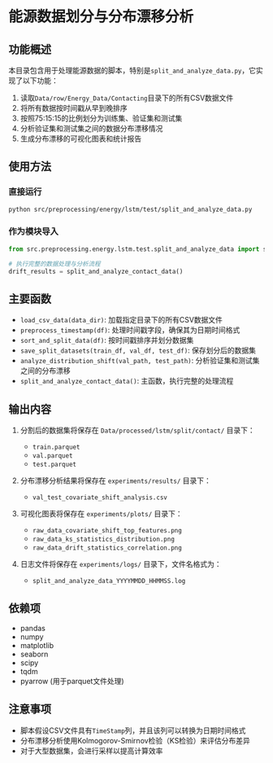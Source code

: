 # 能源数据划分与分布漂移分析

## 功能概述

本目录包含用于处理能源数据的脚本，特别是`split_and_analyze_data.py`，它实现了以下功能：

1. 读取`Data/row/Energy_Data/Contacting`目录下的所有CSV数据文件
2. 将所有数据按时间戳从早到晚排序
3. 按照75:15:15的比例划分为训练集、验证集和测试集
4. 分析验证集和测试集之间的数据分布漂移情况
5. 生成分布漂移的可视化图表和统计报告

## 使用方法

### 直接运行

```bash
python src/preprocessing/energy/lstm/test/split_and_analyze_data.py
```

### 作为模块导入

```python
from src.preprocessing.energy.lstm.test.split_and_analyze_data import split_and_analyze_contact_data

# 执行完整的数据处理与分析流程
drift_results = split_and_analyze_contact_data()
```

## 主要函数

- `load_csv_data(data_dir)`: 加载指定目录下的所有CSV数据文件
- `preprocess_timestamp(df)`: 处理时间戳字段，确保其为日期时间格式
- `sort_and_split_data(df)`: 按时间戳排序并划分数据集
- `save_split_datasets(train_df, val_df, test_df)`: 保存划分后的数据集
- `analyze_distribution_shift(val_path, test_path)`: 分析验证集和测试集之间的分布漂移
- `split_and_analyze_contact_data()`: 主函数，执行完整的处理流程

## 输出内容

1. 分割后的数据集将保存在 `Data/processed/lstm/split/contact/` 目录下：
   - `train.parquet`
   - `val.parquet`
   - `test.parquet`

2. 分布漂移分析结果将保存在 `experiments/results/` 目录下：
   - `val_test_covariate_shift_analysis.csv`

3. 可视化图表将保存在 `experiments/plots/` 目录下：
   - `raw_data_covariate_shift_top_features.png`
   - `raw_data_ks_statistics_distribution.png`
   - `raw_data_drift_statistics_correlation.png`

4. 日志文件将保存在 `experiments/logs/` 目录下，文件名格式为：
   - `split_and_analyze_data_YYYYMMDD_HHMMSS.log`

## 依赖项

- pandas
- numpy
- matplotlib
- seaborn
- scipy
- tqdm
- pyarrow (用于parquet文件处理)

## 注意事项

- 脚本假设CSV文件具有`TimeStamp`列，并且该列可以转换为日期时间格式
- 分布漂移分析使用Kolmogorov-Smirnov检验（KS检验）来评估分布差异
- 对于大型数据集，会进行采样以提高计算效率 